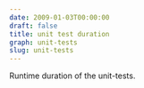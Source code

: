 ```yaml
---
date: 2009-01-03T00:00:00
draft: false
title: unit test duration
graph: unit-tests
slug: unit-tests
---
```


Runtime duration of the unit-tests.
